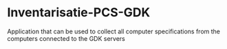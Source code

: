 # Inventarisatie-PCS-GDK
Application that can be used to collect all computer specifications from the computers connected to the GDK servers
